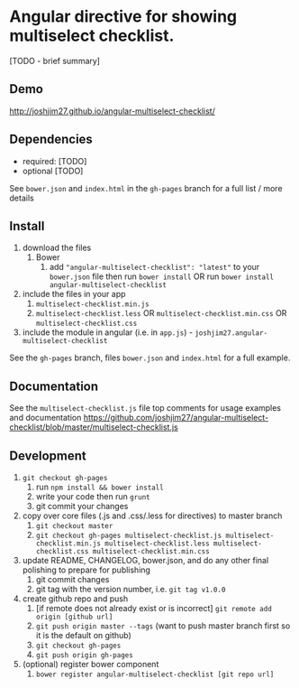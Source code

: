 # Angular directive for showing multiselect checklist.

[TODO - brief summary]

## Demo
http://joshjim27.github.io/angular-multiselect-checklist/

## Dependencies
- required:
	[TODO]
- optional
	[TODO]

See `bower.json` and `index.html` in the `gh-pages` branch for a full list / more details

## Install
1. download the files
	1. Bower
		1. add `"angular-multiselect-checklist": "latest"` to your `bower.json` file then run `bower install` OR run `bower install angular-multiselect-checklist`
2. include the files in your app
	1. `multiselect-checklist.min.js`
	2. `multiselect-checklist.less` OR `multiselect-checklist.min.css` OR `multiselect-checklist.css`
3. include the module in angular (i.e. in `app.js`) - `joshjim27.angular-multiselect-checklist`

See the `gh-pages` branch, files `bower.json` and `index.html` for a full example.


## Documentation
See the `multiselect-checklist.js` file top comments for usage examples and documentation
https://github.com/joshjim27/angular-multiselect-checklist/blob/master/multiselect-checklist.js


## Development

1. `git checkout gh-pages`
	1. run `npm install && bower install`
	2. write your code then run `grunt`
	3. git commit your changes
2. copy over core files (.js and .css/.less for directives) to master branch
	1. `git checkout master`
	2. `git checkout gh-pages multiselect-checklist.js multiselect-checklist.min.js multiselect-checklist.less multiselect-checklist.css multiselect-checklist.min.css`
3. update README, CHANGELOG, bower.json, and do any other final polishing to prepare for publishing
	1. git commit changes
	2. git tag with the version number, i.e. `git tag v1.0.0`
4. create github repo and push
	1. [if remote does not already exist or is incorrect] `git remote add origin [github url]`
	2. `git push origin master --tags` (want to push master branch first so it is the default on github)
	3. `git checkout gh-pages`
	4. `git push origin gh-pages`
5. (optional) register bower component
	1. `bower register angular-multiselect-checklist [git repo url]`
